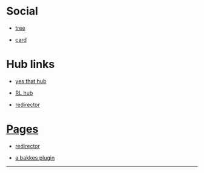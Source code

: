 # Social

+ [tree][6]

+ [card][7]


<ass2 class=gold>

# Hub links

</ass2>

+ [yes that hub][1]

+ [RL hub][111]

+ [redirector][1111]

# [Pages][2]

+ [redirector][22]
 
+ [a bakkes plugin][4]



---

[1]: https://github.com/LysHraesvelgr/ "hub"
[11]: https://github.com/LysHraesvelgr/LysHraesvelgr.github.io "site repo"
[1111]: https://github.com/LysHraesvelgr/http-protocol-redirector "redi repo"
[111]: https://github.com/Lyshraesvelgr/RL "RL base"

[2]: https://lyshraesvelgr.github.io "main io"
[22]: https://lyshraesvelgr.github.io/http-protocol-redirector "redi io"
[4]: https://lyshraesvelgr.github.io/http-protocol-redirector?r=bakkesmod://install/14/ "REDIRECT TEST - works"

[6]: https://lyshraesvelgr.github.io/http-protocall-redirector?r=https://letmegooglethat.com/?q=linktr.ee%2FelysiaX&l=1 "Socials"
[7]: https://carrd.co/dashboard/2281169241170385/edit 